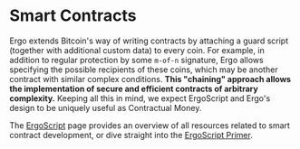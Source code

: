 # Smart Contracts

Ergo extends Bitcoin's way of writing contracts by attaching a guard script (together with additional custom data) to every coin. For example, in addition to regular protection by some `m‐of‐n` signature, Ergo allows specifying the possible recipients of these coins, which may be another contract with similar complex conditions. **This "chaining" approach allows the implementation of secure and efficient contracts of arbitrary complexity.** Keeping all this in mind, we expect ErgoScript and Ergo's design to be uniquely useful as Contractual Money. 

The [ErgoScript](ergoscript.md) page provides an overview of all resources related to smart contract development, or dive straight into the [ErgoScript Primer](ergoscript-primer.md).

